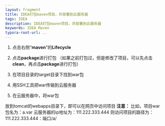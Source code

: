 ```yaml
---
layout: fragment
title: IDEA打包maven项目，并部署到云服务器
tags: IDEA
description: IDEA打包maven项目，并部署到云服务器
keywords: IDEA Maven
typora-root-url: ..
---
```


1. 点击右侧“**maven**”的**Lifecycle**

2. 点击**package**进行打包
（如果之前打包过，但是修改了项目，可以先点击**clean**，再点击**package**进行打包）
3. 在项目目录的target目录下找到war包
4. 用SSH工具把war传输到云服务器
5. 在云服务器中，将war包

放到tomcat的webapps目录下，即可以在网页中访问项目
**注意：**
比如，项目war包名为：a.var
云服务器的ip地址为：111.222.333.444
则访问项目的路径为：111.222.333.444：端口/a/